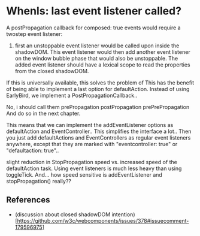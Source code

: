 # WhenIs: last event listener called?

A postPropagation callback for composed: true events would require a twostep event listener:
 1. first an unstoppable event listener would be called upon inside the shadowDOM. This event listener would then add another event listener on the window bubble phase that would also be unstoppable. The added event listener should have a lexical scope to read the properties from the closed shadowDOM. 


If this is universally available, this solves the problem of This has the benefit of being able to implement a last option for defaultAction. Instead of using EarlyBird, we implement a PostPropagationCallback..

No, i should call them prePropagation
postPropagation
prePrePropagation
And do so in the next chapter.

This means that we can implement the addEventListener options as defaultAction and EventController.. This simplifies the interface a lot.. Then you just add defaultActions and EventControllers as regular event listeners anywhere, except that they are marked with "eventcontroller: true" or "defaultaction: true"..

slight reduction in StopPropagation speed vs. increased speed of the defaultAction task. Using event listeners is much less heavy than using toggleTick. And... how speed sensitive is addEventListener and stopPropagation() really??

## References

 * (discussion about closed shadowDOM intention)[https://github.com/w3c/webcomponents/issues/378#issuecomment-179596975]
